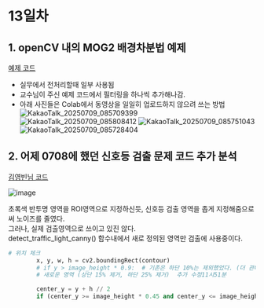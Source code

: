 # 13일차

## 1. openCV 내의 MOG2 배경차분법 예제
[예제 코드](0709_python_MOG2_차량감지.ipynb)

- 실무에서 전처리할때 일부 사용됨
- 교수님이 주신 예제 코드에서 필터링을 하나씩 추가해나감.
- 아래 사진들은 Colab에서 동영상을 일일히 업로드하지 않으려 쓰는 방법
![KakaoTalk_20250709_085709399](https://github.com/user-attachments/assets/f92eb082-8fbc-4135-8a66-f0045d5063df)
![KakaoTalk_20250709_085808412](https://github.com/user-attachments/assets/6e5c5a55-e79a-4092-819a-6492445a0498)
![KakaoTalk_20250709_085751043](https://github.com/user-attachments/assets/9e196505-67c4-4cee-b610-44af5918df5b)
![KakaoTalk_20250709_085728404](https://github.com/user-attachments/assets/503c3f6c-a3b3-45bc-ada6-e7e7b998e57a)

## 2. 어제 0708에 했던 신호등 검출 문제 코드 추가 분석
[김영빈님 코드](https://github.com/audalsgh/20250708/blob/main/0708_openCV_%EC%8B%A0%ED%98%B8%EB%93%B1%EA%B2%80%EC%B6%9C_%EA%B9%80%EC%98%81%EB%B9%88%EB%8B%98%EC%BD%94%EB%93%9C.ipynb)<br>

![image](https://github.com/user-attachments/assets/6096ea2e-cb46-488b-b009-114fb62d3bf8)

초록색 반투명 영역을 ROI영역으로 지정하신듯, 신호등 검출 영역을 좁게 지정해줌으로써 노이즈를 줄였다.<br>
그러나, 실제 검출영역으로 쓰이고 있진 않다.<br>
detect_traffic_light_canny() 함수내에서 새로 정의된 영역만 검출에 사용중이다.
```python
# 위치 체크
        x, y, w, h = cv2.boundingRect(contour)
        # if y > image_height * 0.9:  # 기존은 하단 10%는 제외했었다. (더 관대하게)
        # 새로운 영역 (상단 15% 제거, 하단 25% 제거)  추가 수정11시51분

        center_y = y + h // 2
        if (center_y >= image_height * 0.45 and center_y <= image_height * 0.60):
```
